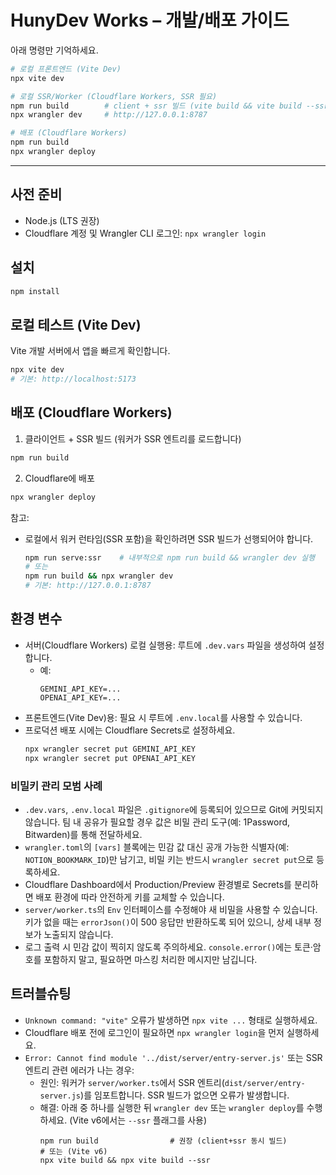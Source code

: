 # HunyDev Works – 개발/배포 가이드

아래 명령만 기억하세요.

```bash
# 로컬 프론트엔드 (Vite Dev)
npx vite dev

# 로컬 SSR/Worker (Cloudflare Workers, SSR 필요)
npm run build        # client + ssr 빌드 (vite build && vite build --ssr)
npx wrangler dev     # http://127.0.0.1:8787

# 배포 (Cloudflare Workers)
npm run build
npx wrangler deploy
```

---

## 사전 준비
- Node.js (LTS 권장)
- Cloudflare 계정 및 Wrangler CLI 로그인: `npx wrangler login`

## 설치
```bash
npm install
```

## 로컬 테스트 (Vite Dev)
Vite 개발 서버에서 앱을 빠르게 확인합니다.

```bash
npx vite dev
# 기본: http://localhost:5173
```

## 배포 (Cloudflare Workers)
1) 클라이언트 + SSR 빌드 (워커가 SSR 엔트리를 로드합니다)
```bash
npm run build
```

2) Cloudflare에 배포
```bash
npx wrangler deploy
```

참고:
- 로컬에서 워커 런타임(SSR 포함)을 확인하려면 SSR 빌드가 선행되어야 합니다.
  ```bash
  npm run serve:ssr    # 내부적으로 npm run build && wrangler dev 실행
  # 또는
  npm run build && npx wrangler dev
  # 기본: http://127.0.0.1:8787
  ```

## 환경 변수
- 서버(Cloudflare Workers) 로컬 실행용: 루트에 `.dev.vars` 파일을 생성하여 설정합니다.
  - 예: 
    ```
    GEMINI_API_KEY=...
    OPENAI_API_KEY=...
    ```
- 프론트엔드(Vite Dev)용: 필요 시 루트에 `.env.local`를 사용할 수 있습니다.
- 프로덕션 배포 시에는 Cloudflare Secrets로 설정하세요.
  ```bash
  npx wrangler secret put GEMINI_API_KEY
  npx wrangler secret put OPENAI_API_KEY
  ```

### 비밀키 관리 모범 사례
- `.dev.vars`, `.env.local` 파일은 `.gitignore`에 등록되어 있으므로 Git에 커밋되지 않습니다. 팀 내 공유가 필요할 경우 값은 비밀 관리 도구(예: 1Password, Bitwarden)를 통해 전달하세요.
- `wrangler.toml`의 `[vars]` 블록에는 민감 값 대신 공개 가능한 식별자(예: `NOTION_BOOKMARK_ID`)만 남기고, 비밀 키는 반드시 `wrangler secret put`으로 등록하세요.
- Cloudflare Dashboard에서 Production/Preview 환경별로 Secrets를 분리하면 배포 환경에 따라 안전하게 키를 교체할 수 있습니다.
- `server/worker.ts`의 `Env` 인터페이스를 수정해야 새 비밀을 사용할 수 있습니다. 키가 없을 때는 `errorJson()`이 500 응답만 반환하도록 되어 있으니, 상세 내부 정보가 노출되지 않습니다.
- 로그 출력 시 민감 값이 찍히지 않도록 주의하세요. `console.error()`에는 토큰·암호를 포함하지 말고, 필요하면 마스킹 처리한 메시지만 남깁니다.

## 트러블슈팅
- `Unknown command: "vite"` 오류가 발생하면 `npx vite ...` 형태로 실행하세요.
- Cloudflare 배포 전에 로그인이 필요하면 `npx wrangler login`을 먼저 실행하세요.
- `Error: Cannot find module '../dist/server/entry-server.js'` 또는 SSR 엔트리 관련 에러가 나는 경우:
  - 원인: 워커가 `server/worker.ts`에서 SSR 엔트리(`dist/server/entry-server.js`)를 임포트합니다. SSR 빌드가 없으면 오류가 발생합니다.
  - 해결: 아래 중 하나를 실행한 뒤 `wrangler dev` 또는 `wrangler deploy`를 수행하세요. (Vite v6에서는 `--ssr` 플래그를 사용)
    ```
    npm run build                # 권장 (client+ssr 동시 빌드)
    # 또는 (Vite v6)
    npx vite build && npx vite build --ssr
    ```
